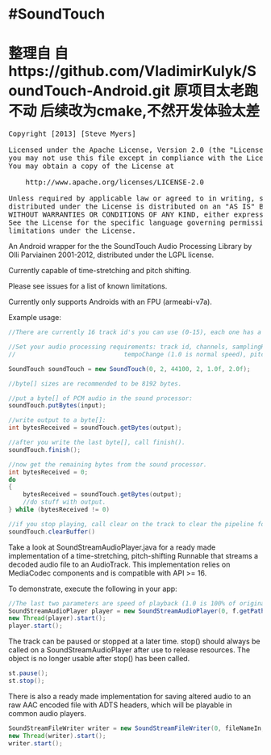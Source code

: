 #SoundTouch
==================
整理自 自https://github.com/VladimirKulyk/SoundTouch-Android.git
原项目太老跑不动 
后续改为cmake,不然开发体验太差
==================


<pre>
Copyright [2013] [Steve Myers]

Licensed under the Apache License, Version 2.0 (the "License");
you may not use this file except in compliance with the License.
You may obtain a copy of the License at

    http://www.apache.org/licenses/LICENSE-2.0

Unless required by applicable law or agreed to in writing, software
distributed under the License is distributed on an "AS IS" BASIS,
WITHOUT WARRANTIES OR CONDITIONS OF ANY KIND, either express or implied.
See the License for the specific language governing permissions and
limitations under the License.
</pre>


An Android wrapper for the the SoundTouch Audio Processing Library by Olli Parviainen 2001-2012,
distributed under the LGPL license.

Currently capable of time-stretching and pitch shifting.

Please see issues for a list of known limitations.

Currently only supports Androids with an FPU (armeabi-v7a).

Example usage:

```java
//There are currently 16 track id's you can use (0-15), each one has a separate SoundTouch processor.

//Set your audio processing requirements: track id, channels, samplingRate, bytesPerSample,
//                              tempoChange (1.0 is normal speed), pitchChange (in semi-tones)

SoundTouch soundTouch = new SoundTouch(0, 2, 44100, 2, 1.0f, 2.0f);

//byte[] sizes are recommended to be 8192 bytes.

//put a byte[] of PCM audio in the sound processor:
soundTouch.putBytes(input);

//write output to a byte[]:
int bytesReceived = soundTouch.getBytes(output);

//after you write the last byte[], call finish().
soundTouch.finish();

//now get the remaining bytes from the sound processor.
int bytesReceived = 0;
do
{
    bytesReceived = soundTouch.getBytes(output);
    //do stuff with output.
} while (bytesReceived != 0)

//if you stop playing, call clear on the track to clear the pipeline for later use.
soundTouch.clearBuffer()
```

Take a look at SoundStreamAudioPlayer.java for a ready made implementation of a time-stretching, pitch-shifting
Runnable that streams a decoded audio file to an AudioTrack. This implementation relies on MediaCodec components and is compatible with API >= 16.

To demonstrate, execute the following in your app:

```java
//The last two parameters are speed of playback (1.0 is 100% of original speed) and pitch adjustment in semi-tones.
SoundStreamAudioPlayer player = new SoundStreamAudioPlayer(0, f.getPath(), 1.0f, 1.0f);
new Thread(player).start();
player.start();
````
The track can be paused or stopped at a later time.
stop() should always be called on a SoundStreamAudioPlayer after use to release resources. The object is no longer usable after stop() has been called.

```java
st.pause();
st.stop();
````
There is also a ready made implementation for saving altered audio to an raw AAC encoded file with ADTS headers, which will be playable in common audio players.

```java
SoundStreamFileWriter writer = new SoundStreamFileWriter(0, fileNameIn, fileNameOut, tempo, pitch);
new Thread(writer).start();
writer.start();
````

